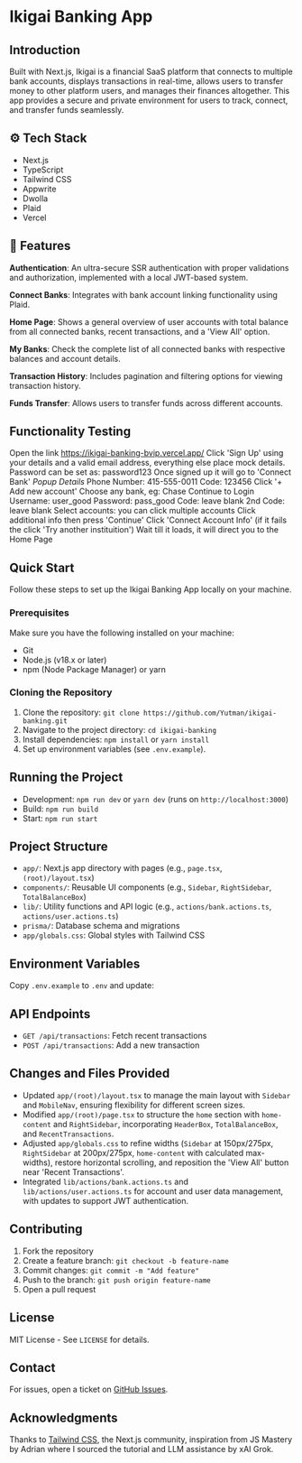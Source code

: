 # Ikigai Banking App

## Introduction
Built with Next.js, Ikigai is a financial SaaS platform that connects to multiple bank accounts, displays transactions in real-time, allows users to transfer money to other platform users, and manages their finances altogether. This app provides a secure and private environment for users to track, connect, and transfer funds seamlessly.


## ⚙️ Tech Stack
- Next.js
- TypeScript
- Tailwind CSS
- Appwrite
- Dwolla
- Plaid
- Vercel

## 🔋 Features
**Authentication**: An ultra-secure SSR authentication with proper validations and authorization, implemented with a local JWT-based system.

**Connect Banks**: Integrates with bank account linking functionality using Plaid.

**Home Page**: Shows a general overview of user accounts with total balance from all connected banks, recent transactions, and a 'View All' option.

**My Banks**: Check the complete list of all connected banks with respective balances and account details.

**Transaction History**: Includes pagination and filtering options for viewing transaction history.

**Funds Transfer**: Allows users to transfer funds across different accounts.

## Functionality Testing
Open the link https://ikigai-banking-bvip.vercel.app/
Click 'Sign Up' using your details and a valid email address, everything else place mock details. 
Password can be set as: password123
Once signed up it will go to 'Connect Bank'
*Popup Details*
Phone Number: 415-555-0011
Code: 123456
Click '+ Add new account'
Choose any bank, eg: Chase
Continue to Login
Username: user_good
Password: pass_good
Code: leave blank
2nd Code: leave blank
Select accounts: you can click multiple accounts
Click additional info then press 'Continue'
Click 'Connect Account Info'
(if it fails the click 'Try another instituition')
Wait till it loads, it will direct you to the Home Page

## Quick Start
Follow these steps to set up the Ikigai Banking App locally on your machine.

### Prerequisites
Make sure you have the following installed on your machine:
- Git
- Node.js (v18.x or later)
- npm (Node Package Manager) or yarn

### Cloning the Repository
1. Clone the repository: `git clone https://github.com/Yutman/ikigai-banking.git`
2. Navigate to the project directory: `cd ikigai-banking`
3. Install dependencies: `npm install` or `yarn install`
4. Set up environment variables (see `.env.example`).

## Running the Project
- Development: `npm run dev` or `yarn dev` (runs on `http://localhost:3000`)
- Build: `npm run build`
- Start: `npm run start`

## Project Structure
- `app/`: Next.js app directory with pages (e.g., `page.tsx`, `(root)/layout.tsx`)
- `components/`: Reusable UI components (e.g., `Sidebar`, `RightSidebar`, `TotalBalanceBox`)
- `lib/`: Utility functions and API logic (e.g., `actions/bank.actions.ts`, `actions/user.actions.ts`)
- `prisma/`: Database schema and migrations
- `app/globals.css`: Global styles with Tailwind CSS

## Environment Variables
Copy `.env.example` to `.env` and update:

## API Endpoints
- `GET /api/transactions`: Fetch recent transactions
- `POST /api/transactions`: Add a new transaction

## Changes and Files Provided
- Updated `app/(root)/layout.tsx` to manage the main layout with `Sidebar` and `MobileNav`, ensuring flexibility for different screen sizes.
- Modified `app/(root)/page.tsx` to structure the `home` section with `home-content` and `RightSidebar`, incorporating `HeaderBox`, `TotalBalanceBox`, and `RecentTransactions`.
- Adjusted `app/globals.css` to refine widths (`Sidebar` at 150px/275px, `RightSidebar` at 200px/275px, `home-content` with calculated max-widths), restore horizontal scrolling, and reposition the 'View All' button near 'Recent Transactions'.
- Integrated `lib/actions/bank.actions.ts` and `lib/actions/user.actions.ts` for account and user data management, with updates to support JWT authentication.

## Contributing
1. Fork the repository
2. Create a feature branch: `git checkout -b feature-name`
3. Commit changes: `git commit -m "Add feature"`
4. Push to the branch: `git push origin feature-name`
5. Open a pull request

## License
MIT License - See `LICENSE` for details.

## Contact
For issues, open a ticket on [GitHub Issues](https://github.com/Yutman/ikigai-banking/issues).

## Acknowledgments
Thanks to [Tailwind CSS](https://tailwindcss.com), the Next.js community, inspiration from JS Mastery by Adrian where I sourced the tutorial and LLM assistance by xAI Grok.
